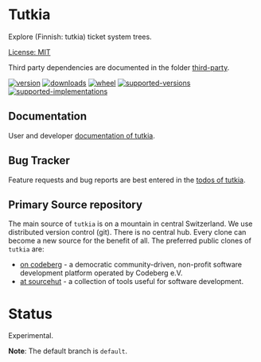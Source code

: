 # Tutkia

Explore (Finnish: tutkia) ticket system trees.

[License: MIT](https://git.sr.ht/~sthagen/tutkia/tree/default/item/LICENSE)

Third party dependencies are documented in the folder [third-party](docs/third-party/README.md).

[![version](https://img.shields.io/pypi/v/tutkia.svg?style=flat)](https://pypi.python.org/pypi/tutkia/)
[![downloads](https://pepy.tech/badge/tutkia/month)](https://pepy.tech/project/tutkia)
[![wheel](https://img.shields.io/pypi/wheel/tutkia.svg?style=flat)](https://pypi.python.org/pypi/tutkia/)
[![supported-versions](https://img.shields.io/pypi/pyversions/tutkia.svg?style=flat)](https://pypi.python.org/pypi/tutkia/)
[![supported-implementations](https://img.shields.io/pypi/implementation/tutkia.svg?style=flat)](https://pypi.python.org/pypi/tutkia/)

## Documentation

User and developer [documentation of tutkia](https://codes.dilettant.life/docs/tutkia).

## Bug Tracker

Feature requests and bug reports are best entered in the [todos of tutkia](https://todo.sr.ht/~sthagen/tutkia).

## Primary Source repository

The main source of `tutkia` is on a mountain in central Switzerland.
We use distributed version control (git).
There is no central hub.
Every clone can become a new source for the benefit of all.
The preferred public clones of `tutkia` are:

* [on codeberg](https://codeberg.org/sthagen/tutkia) - a democratic community-driven, non-profit software development platform operated by Codeberg e.V.
* [at sourcehut](https://git.sr.ht/~sthagen/tutkia) - a collection of tools useful for software development.

# Status

Experimental.

**Note**: The default branch is `default`.

